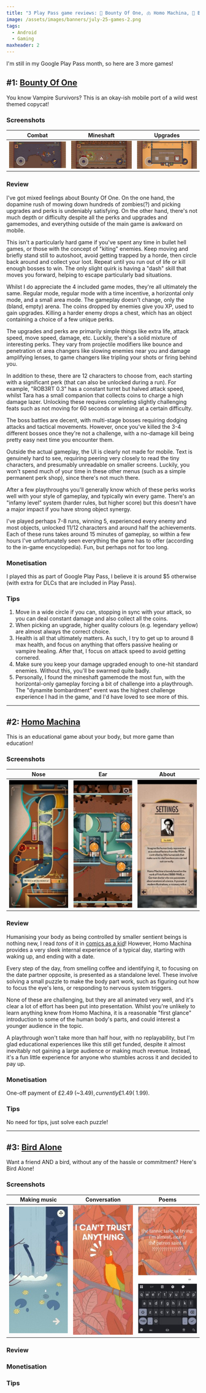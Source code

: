 ```yaml
---
title: "3 Play Pass game reviews: 🤠 Bounty Of One, 🫁 Homo Machina, 🦜 Bird Alone"
image: /assets/images/banners/july-25-games-2.png
tags:
  - Android
  - Gaming
maxheader: 2
---
```


I'm still in my Google Play Pass month, so here are 3 more games!

## #1: [Bounty Of One](https://play.google.com/store/apps/details?id=com.bountyofone.premium.mobile.gp)

You know Vampire Survivors? This is an okay-ish mobile port of a wild west themed copycat!

### Screenshots

|                                                      Combat                                                       |                                                      Mineshaft                                                       |                                                      Upgrades                                                       |
| :---------------------------------------------------------------------------------------------------------------: | :------------------------------------------------------------------------------------------------------------------: | :-----------------------------------------------------------------------------------------------------------------: |
| [![Bounty Of One combat](/assets/images/2025/july-bounty-1-thumbnail.jpg)](/assets/images/2025/july-bounty-1.jpg) | [![Bounty Of One mineshaft](/assets/images/2025/july-bounty-2-thumbnail.jpg)](/assets/images/2025/july-bounty-2.jpg) | [![Bounty Of One upgrades](/assets/images/2025/july-bounty-3-thumbnail.jpg)](/assets/images/2025/july-bounty-3.jpg) |

### Review

I've got mixed feelings about Bounty Of One. On the one hand, the dopamine rush of mowing down hundreds of zombies(?) and picking upgrades and perks is undeniably satisfying. On the other hand, there's not much depth or difficulty despite all the perks and upgrades and gamemodes, and everything outside of the main game is awkward on mobile.

This isn't a particularly hard game if you've spent any time in bullet hell games, or those with the concept of "kiting" enemies. Keep moving and briefly stand still to autoshoot, avoid getting trapped by a horde, then circle back around and collect your loot. Repeat until you run out of life or kill enough bosses to win. The only slight quirk is having a "dash" skill that moves you forward, helping to escape particularly bad situations.

Whilst I do appreciate the 4 included game modes, they're all ultimately the same. Regular mode, regular mode with a time incentive, a horizontal only mode, and a small area mode. The gameplay doesn't change, only the (bland, empty) arena. The coins dropped by enemies give you XP, used to gain upgrades. Killing a harder enemy drops a chest, which has an object containing a choice of a few unique perks.

The upgrades and perks are primarily simple things like extra life, attack speed, move speed, damage, etc. Luckily, there's a solid mixture of interesting perks. They vary from projectile modifiers like bounce and penetration ot area changers like slowing enemies near you and damage amplifying lenses, to game changers like tripling your shots or firing behind you.

In addition to these, there are 12 characters to choose from, each starting with a significant perk (that can also be unlocked during a run). For example, "ROB3RT 0.3" has a constant turret but halved attack speed, whilst Tara has a small companion that collects coins to charge a high damage lazer. Unlocking these requires completing slightly challenging feats such as not moving for 60 seconds or winning at a certain difficulty.

The boss battles are decent, with multi-stage bosses requiring dodging attacks and tactical movements. However, once you've killed the 3-4 different bosses once they're not a challenge, with a no-damage kill being pretty easy next time you encounter them.

Outside the actual gameplay, the UI is clearly not made for mobile. Text is genuinely hard to see, requiring peering very closely to read the tiny characters, and presumably unreadable on smaller screens. Luckily, you won't spend much of your time in these other menus (such as a simple permanent perk shop), since there's not much there.

After a few playthroughs you'll generally know which of these perks works well with your style of gameplay, and typically win every game. There's an "infamy level" system (harder rules, but higher score) but this doesn't have a major impact if you have strong object synergy.

I've played perhaps 7-8 runs, winning 5, experienced every enemy and most objects, unlocked 11/12 characters and around half the achievements. Each of these runs takes around 15 minutes of gameplay, so within a few hours I've unfortunately seen everything the game has to offer (according to the in-game encyclopedia). Fun, but perhaps not for too long.

### Monetisation

I played this as part of Google Play Pass, I believe it is around $5 otherwise (with extra for DLCs that are included in Play Pass).

### Tips

1. Move in a wide circle if you can, stopping in sync with your attack, so you can deal constant damage and also collect all the coins.
2. When picking an upgrade, higher quality colours (e.g. legendary yellow) are almost always the correct choice.
3. Health is all that ultimately matters. As such, I try to get up to around 8 max health, and focus on anything that offers passive healing or vampire healing. After that, I focus on attack speed to avoid getting cornered.
4. Make sure you keep your damage upgraded enough to one-hit standard enemies. Without this, you'll be swarmed quite badly.
5. Personally, I found the mineshaft gamemode the most fun, with the horizontal-only gameplay forcing a bit of challenge into a playthrough. The "dynamite bombardment" event was the highest challenge experience I had in the game, and I'd have loved to see more of this.

---

## #2: [Homo Machina](https://play.google.com/store/apps/details?id=com.ArteExperience.HomoMachina)

This is an educational game about your body, but more game than education!

### Screenshots

|                                                       Nose                                                       |                                                       Ear                                                       |                                                    About                                                    |
| :--------------------------------------------------------------------------------------------------------------: | :-------------------------------------------------------------------------------------------------------------: | :---------------------------------------------------------------------------------------------------------: |
| [![Homo Machina nose level](/assets/images/2025/july-homo-1-thumbnail.jpg)](/assets/images/2025/july-homo-1.jpg) | [![Homo Machina ear level](/assets/images/2025/july-homo-2-thumbnail.jpg)](/assets/images/2025/july-homo-2.jpg) | [![Homo Machina about](/assets/images/2025/july-homo-3-thumbnail.jpg)](/assets/images/2025/july-homo-3.jpg) |

### Review

Humanising your body as being controlled by smaller sentient beings is nothing new, I read _tons_ of it in [comics as a kid](https://en.wikipedia.org/wiki/The_Numskulls)! However, Homo Machina provides a very sleek internal experience of a typical day, starting with waking up, and ending with a date.

Every step of the day, from smelling coffee and identifying it, to focusing on the date partner opposite, is presented as a standalone level. These involve solving a small puzzle to make the body part work, such as figuring out how to focus the eye's lens, or responding to nervous system triggers.

None of these are challenging, but they are all animated very well, and it's clear a lot of effort has been put into presentation. Whilst you're unlikely to learn anything knew from Homo Machina, it is a reasonable "first glance" introduction to some of the human body's parts, and could interest a younger audience in the topic.

A playthrough won't take more than half hour, with no replayability, but I'm glad educational experiences like this still get funded, despite it almost inevitably not gaining a large audience or making much revenue. Instead, it's a fun little experience for anyone who stumbles across it and decided to pay up.

### Monetisation

One-off payment of £2.49 (~$3.49), currently £1.49 (~$1.99).

### Tips

No need for tips, just solve each puzzle!

---

## #3: [Bird Alone](https://play.google.com/store/apps/details?id=com.GeorgeBatchelor.BirdAlone)

Want a friend AND a bird, without any of the hassle or commitment? Here's Bird Alone!

### Screenshots

|                                                   Making music                                                   |                                                   Conversation                                                   |                                                   Poems                                                   |
| :--------------------------------------------------------------------------------------------------------------: | :--------------------------------------------------------------------------------------------------------------: | :-------------------------------------------------------------------------------------------------------: |
| [![Bird Alone making music](/assets/images/2025/july-bird-1-thumbnail.jpg)](/assets/images/2025/july-bird-1.jpg) | [![Bird Alone conversation](/assets/images/2025/july-bird-2-thumbnail.jpg)](/assets/images/2025/july-bird-2.jpg) | [![Bird Alone poems](/assets/images/2025/july-bird-3-thumbnail.jpg)](/assets/images/2025/july-bird-3.jpg) |

### Review

### Monetisation

### Tips
